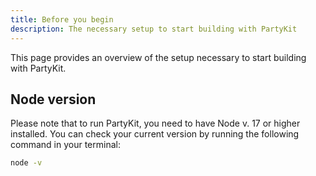 ```yaml
---
title: Before you begin
description: The necessary setup to start building with PartyKit
---
```


This page provides an overview of the setup necessary to start building with PartyKit.

## Node version

Please note that to run PartyKit, you need to have Node v. 17 or higher installed. You can check your current version by running the following command in your terminal:

```bash
node -v
```

